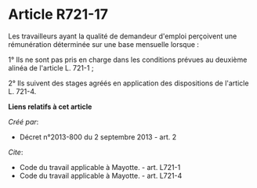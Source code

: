 # Article R721-17

Les travailleurs ayant la qualité de demandeur d'emploi perçoivent une rémunération déterminée sur une base mensuelle
lorsque : 

1° Ils ne sont pas pris en charge dans les conditions prévues au deuxième alinéa de l'article L. 721-1 ; 

2° Ils suivent des stages agréés en application des dispositions de l'article L. 721-4.

**Liens relatifs à cet article**

_Créé par_:

  - Décret n°2013-800 du 2 septembre 2013 - art. 2

_Cite_:

  - Code du travail applicable à Mayotte. - art. L721-1
  - Code du travail applicable à Mayotte. - art. L721-4
